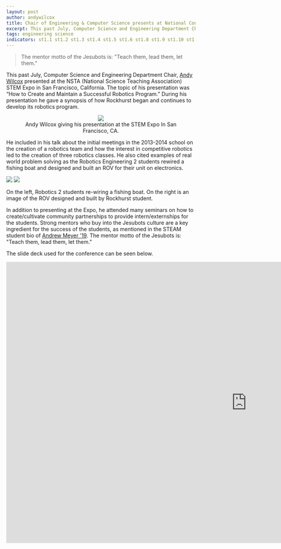 ```yaml
---
layout: post
author: andywilcox
title: Chair of Engineering & Computer Science presents at National Conference
excerpt: This past July, Computer Science and Engineering Department Chair, Andy Wilcox presented at the NSTA (National Science Teaching Association) STEM Expo in San Francisco, California. The topic of his presentation was “How to Create and Maintain a Successful Robotics Program.” 
tags: engineering science
indicators: st1.1 st1.2 st1.3 st1.4 st1.5 st1.6 st1.8 st1.9 st1.10 st1.11 
---
```


<blockquote>The mentor motto of the Jesubots is: "Teach them, lead them, let them."</blockquote>

This past July, Computer Science and Engineering Department Chair, [Andy Wilcox](http://steam.rockhursths.edu/team/andywilcox/) presented at the NSTA (National Science Teaching Association) STEM Expo in San Francisco, California. The topic of his presentation was “How to Create and Maintain a Successful Robotics Program.”  During his presentation he gave a synopsis of how Rockhurst began and continues to develop its robotics program. 

<center><div class="flex-wrapper">
  <figure>
    <img src="{{ site.baseurl }}/img/AWNC1.jpg">
    <figcaption>Andy Wilcox giving his presentation at the STEM Expo In San Francisco, CA. </figcaption>
  </figure>
</div></center>

He included in his talk about the initial meetings in the 2013-2014 school on the creation of a robotics team and how the interest in competitive robotics led to the creation of three robotics classes.  He also cited examples of real world problem solving as the Robotics Engineering 2 students rewired a fishing boat and designed and built an ROV for their unit on electronics.

<div class="flex-wrapper">
    <img src="{{ site.baseurl }}/img/AWNC2.jpg">
    <img src="{{ site.baseurl }}/img/AWNC3.jpg">
</div>
<p class="caption">On the left, Robotics 2 students re-wiring a fishing boat. On the right is an image of the ROV designed and built by Rockhurst student.</p> 

In addition to presenting at the Expo, he attended many seminars on how to create/cultivate community partnerships to provide intern/externships for the students. Strong mentors who buy into the Jesubots culture are a key ingredient for the success of the students, as mentioned in the STEAM student bio of [Andrew Meyer '19](http://steam.rockhursths.edu/2019/04/30/Jesubot-Entrepreneurship-Award.html). The mentor motto of the Jesubots is: "Teach them, lead them, let them." 

The slide deck used for the conference can be seen below.
<center>
<div class="google-slides-container"><iframe src="https://docs.google.com/presentation/d/e/2PACX-1vTur9-3QFlhvnslp6RkFkW-T0khRTC1rjkVnk60IxbxY75TW38LGGKKmi1znB-YXRAZK3ggdYivJZPT/embed?start=false&loop=false&delayms=3000" frameborder="0" width="1280" height="749" allowfullscreen="true" mozallowfullscreen="true" webkitallowfullscreen="true"></iframe></div>
</center>



